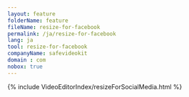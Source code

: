 ```yaml
---
layout: feature
folderName: feature
fileName: resize-for-facebook
permalink: /ja/resize-for-facebook
lang: ja
tool: resize-for-facebook
companyName: safevideokit
domain : com
nobox: true
---
```


{% include VideoEditorIndex/resizeForSocialMedia.html %}

   